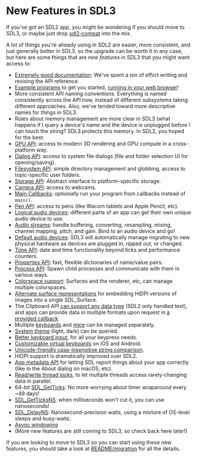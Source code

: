 # New Features in SDL3

If you've got an SDL2 app, you might be wondering if you should move to SDL3, or maybe just drop [sdl2-compat](https://github.com/libsdl-org/sdl2-compat) into the mix.

A lot of things you're already using in SDL2 are easier, more consistent, and just generally _better_ in SDL3, so the upgrade can be worth it in any case, but here are some things that are _new features_ in SDL3 that you might want access to:

- [Extremely good documentation](APIByCategory): We've spent a _ton_ of effort writing and revising the API reference.
- [Example programs](https://github.com/libsdl-org/SDL/tree/main/examples) to get you started, [running in your web browser](https://examples.libsdl.org/)!
- More consistent API naming conventions. Everything is named consistently across the API now, instead of different subsystems taking different approaches. Also, we've tended toward more descriptive names for things in SDL3.
- Rules about memory management are more clear in SDL3 (what happens if I query a device's name and the device is unplugged before I can touch the string? SDL3 protects this memory. In SDL2, you hoped for the best.
- [GPU API](CategoryGPU): access to modern 3D rendering and GPU compute in a cross-platform way.
- [Dialog API](CategoryDialog): access to system file dialogs (file and folder selection UI for opening/saving).
- [Filesystem API](CategoryFilesystem): simple directory management and globbing, access to topic-specific user folders.
- [Storage API](CategoryStorage): Abstract interface to platform-specific storage.
- [Camera API](CategoryCamera): access to webcams.
- [Main Callbacks](README/main-functions#main-callbacks-in-sdl3): _optionally_ run your program from callbacks instead of `main()`.
- [Pen API](CategoryPen): access to pens (like Wacom tablets and Apple Pencil, etc).
- [Logical audio devices](SDL_OpenAudioDevice): different parts of an app can get their own unique audio device to use.
- [Audio streams](SDL_CreateAudioStream): handle buffering, converting, resampling, mixing, channel mapping, pitch, and gain. Bind to an audio device and go!
- [Default audio devices](SDL_AUDIO_DEVICE_DEFAULT_PLAYBACK): SDL3 will automatically manage migrating to new physical hardware as devices are plugged in, ripped out, or changed.
- [Time API](CategoryTime): date and time functionality beyond ticks and performance counters.
- [Properties API](CategoryProperties): fast, flexible dictionaries of name/value pairs.
- [Process API](CategoryProcess): Spawn child processes and communicate with them in various ways.
- [Colorspace support](SDL_Colorspace): Surfaces and the renderer, etc, can manage multiple colorspaces.
- [Alternate surface representations](SDL_AddSurfaceAlternateImage) for embedding HiDPI versions of images into a single SDL_Surface.
- The Clipboard API [can support any data type](SDL_SetClipboardData) (SDL2 only handled text), and apps can provide data in multiple formats upon request in [a provided callback](SDL_ClipboardDataCallback).
- Multiple [keyboards](SDL_GetKeyboards) and [mice](SDL_GetMice) can be managed separately.
- [System theme](SDL_GetSystemTheme) (light, dark) can be queried.
- [Better keyboard input](BestKeyboardPractices), for all your keypress needs.
- [Customizable virtual keyboards](SDL_StartTextInputWithProperties) on iOS and Android.
- [Unicode-friendly case-insensitive string comparison](SDL_strcasecmp).
- HiDPI support is dramatically improved over SDL2.
- [App metadata API](SDL_SetAppMetadata) for letting SDL report things about your app correctly (like in the About dialog on macOS, etc).
- [Read/write thread locks](SDL_CreateRWLock), to let multiple threads access rarely-changing data in parallel.
- 64-bit [SDL_GetTicks](SDL_GetTicks): No more worrying about timer wraparound every ~49 days!
- [SDL_GetTicksNS](SDL_GetTicksNS): when milliseconds won't cut it, you can use nanoseconds!
- [SDL_DelayNS](SDL_DelayNS): Nanosecond-precision waits, using a mixture of OS-level sleeps and busy-waits.
- [Async windowing](SDL_SyncWindow)
- (More new features are still coming to SDL3, so check back here later!)

If you are looking to move to SDL3 so you can start using these new features, you should take a look at [README/migration](README/migration) for all the details.

